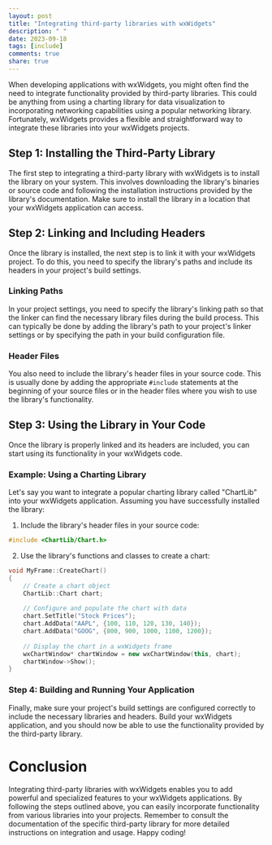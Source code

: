 ```yaml
---
layout: post
title: "Integrating third-party libraries with wxWidgets"
description: " "
date: 2023-09-18
tags: [include]
comments: true
share: true
---
```


When developing applications with wxWidgets, you might often find the need to integrate functionality provided by third-party libraries. This could be anything from using a charting library for data visualization to incorporating networking capabilities using a popular networking library. Fortunately, wxWidgets provides a flexible and straightforward way to integrate these libraries into your wxWidgets projects.

## Step 1: Installing the Third-Party Library

The first step to integrating a third-party library with wxWidgets is to install the library on your system. This involves downloading the library's binaries or source code and following the installation instructions provided by the library's documentation. Make sure to install the library in a location that your wxWidgets application can access.

## Step 2: Linking and Including Headers

Once the library is installed, the next step is to link it with your wxWidgets project. To do this, you need to specify the library's paths and include its headers in your project's build settings.

### Linking Paths

In your project settings, you need to specify the library's linking path so that the linker can find the necessary library files during the build process. This can typically be done by adding the library's path to your project's linker settings or by specifying the path in your build configuration file.

### Header Files

You also need to include the library's header files in your source code. This is usually done by adding the appropriate `#include` statements at the beginning of your source files or in the header files where you wish to use the library's functionality.

## Step 3: Using the Library in Your Code

Once the library is properly linked and its headers are included, you can start using its functionality in your wxWidgets code.

### Example: Using a Charting Library

Let's say you want to integrate a popular charting library called "ChartLib" into your wxWidgets application. Assuming you have successfully installed the library:

1. Include the library's header files in your source code:

```cpp
#include <ChartLib/Chart.h>
```

2. Use the library's functions and classes to create a chart:

```cpp
void MyFrame::CreateChart()
{
    // Create a chart object
    ChartLib::Chart chart;
   
    // Configure and populate the chart with data
    chart.SetTitle("Stock Prices");
    chart.AddData("AAPL", {100, 110, 120, 130, 140});
    chart.AddData("GOOG", {800, 900, 1000, 1100, 1200});
    
    // Display the chart in a wxWidgets frame
    wxChartWindow* chartWindow = new wxChartWindow(this, chart);
    chartWindow->Show();
}
```

### Step 4: Building and Running Your Application

Finally, make sure your project's build settings are configured correctly to include the necessary libraries and headers. Build your wxWidgets application, and you should now be able to use the functionality provided by the third-party library.

# Conclusion

Integrating third-party libraries with wxWidgets enables you to add powerful and specialized features to your wxWidgets applications. By following the steps outlined above, you can easily incorporate functionality from various libraries into your projects. Remember to consult the documentation of the specific third-party library for more detailed instructions on integration and usage. Happy coding!